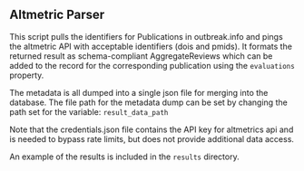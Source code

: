 ## Altmetric Parser
This script pulls the identifiers for Publications in outbreak.info and pings the altmetric API with acceptable identifiers (dois and pmids). It formats the returned result as schema-compliant AggregateReviews which can be added to the record for the corresponding publication using the `evaluations` property.

The metadata is all dumped into a single json file for merging into the database.
The file path for the metadata dump can be set by changing the path set for the variable: `result_data_path`

Note that the credentials.json file contains the API key for altmetrics api and is needed to bypass rate limits, but does not provide additional data access. 

An example of the results is included in the `results` directory.
